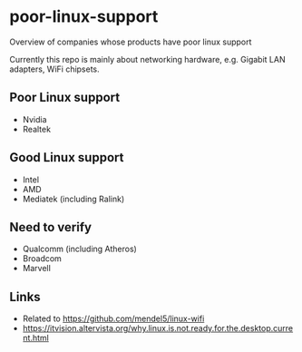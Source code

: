 # poor-linux-support
Overview of companies whose products have poor linux support

Currently this repo is mainly about networking hardware, e.g. Gigabit LAN adapters, WiFi chipsets.

## Poor Linux support
- Nvidia
- Realtek

## Good Linux support
- Intel
- AMD
- Mediatek (including Ralink)

## Need to verify
- Qualcomm (including Atheros)
- Broadcom
- Marvell

## Links
- Related to https://github.com/mendel5/linux-wifi
- https://itvision.altervista.org/why.linux.is.not.ready.for.the.desktop.current.html
